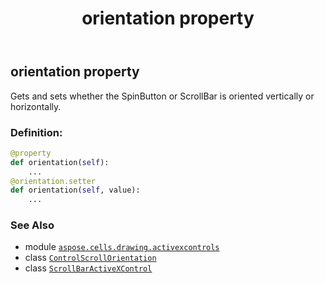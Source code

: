 ﻿---
title: orientation property
second_title: Aspose.Cells for Python via .NET API References
description: 
type: docs
weight: 210
url: /aspose.cells.drawing.activexcontrols/scrollbaractivexcontrol/orientation/
is_root: false
---

## orientation property


Gets and sets whether the SpinButton or ScrollBar is oriented vertically or horizontally.
### Definition:
```python
@property
def orientation(self):
    ...
@orientation.setter
def orientation(self, value):
    ...
```

### See Also
* module [`aspose.cells.drawing.activexcontrols`](../../)
* class [`ControlScrollOrientation`](/cells/python-net/aspose.cells.drawing.activexcontrols/controlscrollorientation)
* class [`ScrollBarActiveXControl`](/cells/python-net/aspose.cells.drawing.activexcontrols/scrollbaractivexcontrol)
